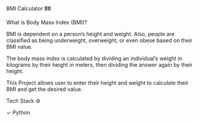 BMI Calculator 🖩🖩 </p>

What is Body Mass Index (BMI)?

BMI is dependent on a person’s height and weight. Also, people are classified as being underweight, overweight, or even obese based on their BMI value. 

The body mass index is calculated by dividing an individual’s weight in kilograms by their height in meters, then dividing the answer again by their height. 

This Project allows user to enter their height and weight to calculate their BMI and get the desired value. 

Tech Stack ⚙️

✓ Python
